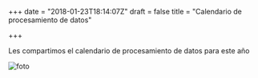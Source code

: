 +++
date = "2018-01-23T18:14:07Z"
draft = false
title = "Calendario de procesamiento de datos"

+++


Les compartimos el calendario de procesamiento de datos para este año

![foto](/img/calendario_datos.png)